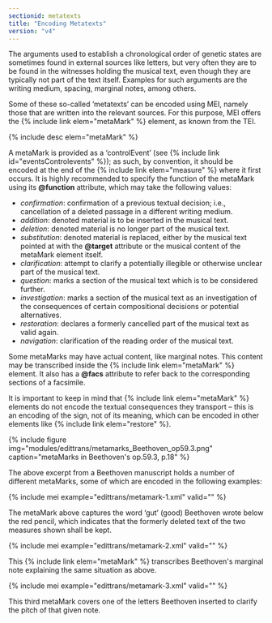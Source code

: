 ```yaml
---
sectionid: metatexts
title: "Encoding Metatexts"
version: "v4"
---
```


The arguments used to establish a chronological order of genetic states are sometimes found in external sources like letters, but very often they are to be found in the witnesses holding the musical text, even though they are typically not part of the text itself. Examples for such arguments are the writing medium, spacing, marginal notes, among others.

Some of these so-called ‘metatexts’ can be encoded using MEI, namely those that are written into the relevant sources. For this purpose, MEI offers the {% include link elem="metaMark" %} element, as known from the TEI.

{% include desc elem="metaMark" %}

A metaMark is provided as a ‘controlEvent’ (see {% include link id="eventsControlevents" %}); as such, by convention, it should be encoded at the end of the {% include link elem="measure" %} where it first occurs. It is highly recommended to specify the function of the metaMark using its **@function** attribute, which may take the following values:

* *confirmation*: confirmation of a previous textual decision; i.e., cancellation of a deleted passage in a different writing medium.
* *addition*: denoted material is to be inserted in the musical text.
* *deletion*: denoted material is no longer part of the musical text.
* *substitution*: denoted material is replaced, either by the musical text pointed at with the **@target** attribute or the musical content of the metaMark element itself.
* *clarification*: attempt to clarify a potentially illegible or otherwise unclear part of the musical text.
* *question*: marks a section of the musical text which is to be considered further.
* *investigation*: marks a section of the musical text as an investigation of the consequences of certain compositional decisions or potential alternatives.
* *restoration*: declares a formerly cancelled part of the musical text as valid again.
* *navigation*: clarification of the reading order of the musical text.

Some metaMarks may have actual content, like marginal notes. This content may be transcribed inside the {% include link elem="metaMark" %} element. It also has a **@facs** attribute to refer back to the corresponding sections of a facsimile.

It is important to keep in mind that {% include link elem="metaMark" %} elements do not encode the textual consequences they transport – this is an encoding of the sign, not of its meaning, which can be encoded in other elements like {% include link elem="restore" %}.

{% include figure img="modules/edittrans/metamarks_Beethoven_op59.3.png" caption="metaMarks in Beethoven's op.59.3, p.18" %}

The above excerpt from a Beethoven manuscript holds a number of different metaMarks, some of which are encoded in the following examples:

{% include mei example="edittrans/metamark-1.xml" valid="" %}

The metaMark above captures the word ‘gut’ (good) Beethoven wrote below the red pencil, which indicates that the formerly deleted text of the two measures shown shall be kept.

{% include mei example="edittrans/metamark-2.xml" valid="" %}

This {% include link elem="metaMark" %} transcribes Beethoven's marginal note explaining the same situation as above.

{% include mei example="edittrans/metamark-3.xml" valid="" %}

This third metaMark covers one of the letters Beethoven inserted to clarify the pitch of that given note.
